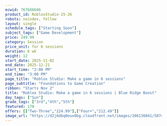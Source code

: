 ```yaml
---
ecwid: 767686686
product_id: RobloxStudio-25-26
robots: noindex, follow
layout: single
schedule_tags: ["Starting Soon"]
subject_tags: ["Game Development"]
price: 249.99
category: Session
price_unit: for 6 sessions
duration: 6 wk
weight: 12
start_date: 2025-11-02
end_date: 2025-12-21
start_time: "2:00 PM"
end_time: "3:00 PM"
page_title: "Roblox Studio: Make a game in 6 sessions"
page_subtitle: "Foundations to Game Creation"
ribbon: "Starts Nov 2"
title: "Roblox Studio: Make a game in 6 sessions | Blue Ridge Boost"
day_tags: ["Sun"]
grade_tags: ["3rd","4th","5th"]
featured: 170
offers: [["Two-Three","224.99"],["Four+","212.49"]]
image_url: "https://d2j6dbq0eux0bg.cloudfront.net/images/106136041/5074905000.png"
---
```

